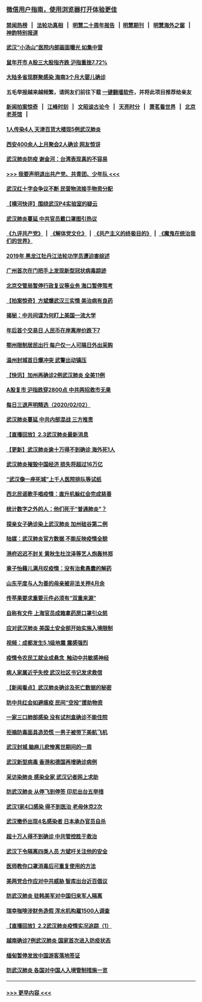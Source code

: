 ### [微信用户指南，使用浏览器打开体验更佳](https://github.com/gfw-breaker/banned-news1/blob/master/indexes/wechat-guide.md?t=0)
#### [禁闻热榜](热点新闻.md?t=0)  &nbsp;&nbsp;|&nbsp;&nbsp; [法轮功真相](https://github.com/gfw-breaker/truth/blob/master/README.md?t=0) &nbsp;&nbsp;|&nbsp;&nbsp; [明慧二十周年报告](https://github.com/gfw-breaker/mh-reports/blob/master/README.md?t=0) &nbsp;&nbsp;|&nbsp;&nbsp;[明慧期刊](https://github.com/gfw-breaker/mh-qikan) &nbsp;&nbsp;|&nbsp;&nbsp; [明慧海外之窗](https://github.com/gfw-breaker/mh-news/blob/master/README.md?t=0) &nbsp;&nbsp;|&nbsp;&nbsp; [神韵特别报道](https://github.com/gfw-breaker/mh-news/blob/master/shenyun.md?t=0)
#### [武汉“小汤山”医院内部画面曝光 如集中营](../pages/nsc413/n11841060.md?t=02032101) 
#### [鼠年开市 A股三大股指齐跌 沪指重挫7.72%](../pages/nsc413/n11840461.md?t=02032101) 
#### [大陆多省现群聚感染 海南3个月大婴儿确诊](../pages/nsc413/n11841274.md?t=02032101) 
#### 五毛举报越来越频繁，请网友们前往下载 [一键翻墙软件](https://github.com/gfw-breaker/ssr-accounts)，并将此项目推荐给亲友
#### [新闻拍案惊奇](https://github.com/gfw-breaker/banned-news1/blob/master/pages/link4.md) &nbsp;&nbsp;|&nbsp;&nbsp; [江峰时刻](https://github.com/gfw-breaker/banned-news1/blob/master/pages/link4.md) &nbsp;&nbsp;|&nbsp;&nbsp; [文昭谈古论今](https://github.com/gfw-breaker/banned-news1/blob/master/pages/link4.md) &nbsp;&nbsp;|&nbsp;&nbsp; [天亮时分](https://github.com/gfw-breaker/banned-news1/blob/master/pages/link4.md) &nbsp;&nbsp;|&nbsp;&nbsp; [萧茗看世界](https://github.com/gfw-breaker/banned-news1/blob/master/pages/link4.md) &nbsp;&nbsp;|&nbsp;&nbsp; [北京老茶馆](https://github.com/gfw-breaker/banned-news1/blob/master/pages/link4.md) &nbsp;&nbsp;|&nbsp;&nbsp; 
#### [1人传染4人 天津百货大楼现5例武汉肺炎](../pages/nsc413/n11840677.md?t=02032101) 
#### [西安400余人上月聚会2人确诊 网友惊讶](../pages/nsc413/n11841178.md?t=02032101) 
#### [武汉肺炎防疫 谢金河：台湾表现真的不容易](../pages/nsc413/n11841120.md?t=02032101) 
#### [>>> 我要声明退出共产党、共青团、少年队 <<<](https://github.com/begood0513/goodnews/blob/master/quit/letter.md) 
#### [武汉红十字会争议不断 民营物流接手物资分配](../pages/nsc413/n11840733.md?t=02032101) 
#### [【横河快评】围绕武汉P4实验室的疑云](../pages/nsc413/n11840494.md?t=02032101) 
#### [武汉肺炎蔓延 中共官员戴口罩图引热议](../pages/nsc413/n11840917.md?t=02032101) 
#### [《九评共产党》](https://github.com/begood0513/9ping.md/blob/master/README.md) &nbsp;|&nbsp; [《解体党文化》](../../../../jtdwh.md/blob/master/README.md)  &nbsp;|&nbsp; [《共产主义的终极目的》](../../../../gczydzjmd.md/blob/master/README.md) &nbsp;|&nbsp; [《魔鬼在统治我们的世界》](../../../../mgztzwmdsj.md/blob/master/README.md) 
#### [2019年 黑龙江牡丹江法轮功学员遭迫害综述](../pages/nsc413/n11839335.md?t=02032101) 
#### [广州首次在门把手上发现新型冠状病毒踪迹](../pages/nsc413/n11840613.md?t=02032101) 
#### [北京交管局暂停行政复议等业务 海口暂停驾考](../pages/nsc413/n11840528.md?t=02032101) 
#### [【拍案惊奇】方斌爆武汉三实情 美治病有良药](../pages/nsc413/n11839984.md?t=02032101) 
#### [揭秘：中共间谍为何盯上美国一流大学](../pages/nsc413/n11840270.md?t=02032101) 
#### [年后首个交易日 人民币在岸离岸价跌下7](../pages/nsc413/n11840366.md?t=02032101) 
#### [鄂州限制居民出行 每户仅一人可隔日外出采购](../pages/nsc413/n11839131.md?t=02032101) 
#### [温州封城首日爆冲突 武警出动镇压](../pages/nsc413/n11839881.md?t=02032101) 
#### [【快讯】加州再确诊2例武汉肺炎 全美11例](../pages/nsc413/n11840339.md?t=02032101) 
#### [A股复市 沪指跌穿2800点 中共两招救市无果](../pages/nsc413/n11839859.md?t=02032101) 
#### [每日三退声明精选（2020/02/02）](../pages/nsc413/n11840257.md?t=02032101) 
#### [武汉肺炎蔓延 中共内部混战 三方推责](../pages/nsc413/n11839612.md?t=02032101) 
#### [【直播回放】2.3武汉肺炎最新消息](../pages/nsc413/n11840124.md?t=02032101) 
#### [【更新】武汉肺炎逾十万得不到确诊 海外死1人](../pages/nsc413/n11801312.md?t=02032101) 
#### [武汉肺炎摧毁中国经济 损失将超过16万亿](../pages/nsc413/n11839723.md?t=02032101) 
#### [“武汉像一座死城”上千人医院排队等试纸](../pages/nsc413/n11839724.md?t=02032101) 
#### [西北民谣歌手唱疫情：直升机躲红会完成慈善](../pages/nsc413/n11839757.md?t=02032101) 
#### [统计数字之外的人：他们死于“普通肺炎”？](../pages/nsc413/n11839788.md?t=02032101) 
#### [探亲女子确诊染上武汉肺炎 加州硅谷第二例](../pages/nsc413/n11839784.md?t=02032101) 
#### [陆媒：武汉肺炎官方数据 不能反映疫情全貌](../pages/nsc413/n11839828.md?t=02032101) 
#### [港府迟迟不封关 黄秋生杜汶泽等艺人炮轰林郑](../pages/nsc413/n11839562.md?t=02032101) 
#### [章子怡藉儿满月叹疫情：没有治愈愚蠢的解药](../pages/nsc413/n11839428.md?t=02032101) 
#### [山东平度与人为善的母亲被非法关押4月余](../pages/nsc413/n11834949.md?t=02032101) 
#### [传苹果要求重要元件必须有“双重来源”](../pages/nsc413/n11839717.md?t=02032101) 
#### [自称有文件 上海官员成箱拿药房口罩引众怒](../pages/nsc413/n11839279.md?t=02032101) 
#### [应对武汉肺炎 美国土安全部开始实施入境限制](../pages/nsc413/n11839729.md?t=02032101) 
#### [视频：成都发生5.1级地震 震感强烈](../pages/nsc413/n11839732.md?t=02032101) 
#### [疫情令农民工就业成悬念  触动中共敏感神经](../pages/nsc413/n11839625.md?t=02032101) 
#### [病人家属近乎失控 武汉社区书记发求救信](../pages/nsc413/n11839621.md?t=02032101) 
#### [【新闻看点】武汉肺炎确诊及死亡数据的秘密](../pages/nsc413/n11839539.md?t=02032101) 
#### [防中共红会如避瘟疫 民间“空投”援助物资](../pages/nsc413/n11839313.md?t=02032101) 
#### [一家三口肺部感染 没有试剂盒确诊不能住院](../pages/nsc413/n11839581.md?t=02032101) 
#### [拒摘防毒面具造恐慌 一男子被带下美航飞机](../pages/nsc413/n11839455.md?t=02032101) 
#### [武汉封城 脑麻儿悲惨离世期间的一周](../pages/nsc413/n11839378.md?t=02032101) 
#### [武汉新型病毒 香港和德国再增确诊病例](../pages/nsc413/n11839381.md?t=02032101) 
#### [采访染肺炎 感染全家 武汉记者网上求助](../pages/nsc413/n11839411.md?t=02032101) 
#### [防武汉肺炎 从停飞到停签 印尼出台五举措](../pages/nsc413/n11839282.md?t=02032101) 
#### [武汉1家4口感染 得不到医治 老母休克2次](../pages/nsc413/n11839277.md?t=02032101) 
#### [武汉撤侨出现4名感染者 日本承办官员自杀](../pages/nsc413/n11839044.md?t=02032101) 
#### [超十万人得不到确诊 中共管控胜于救治](../pages/nsc413/n11838462.md?t=02032101) 
#### [武汉下令隔离四类人员 方斌吁关注他的安全](../pages/nsc413/n11838878.md?t=02032101) 
#### [医师教你口罩消毒后可重复使用的方法](../pages/nsc413/n11839225.md?t=02032101) 
#### [美两党合作应对中共威胁 智库出台近百倡议](../pages/nsc413/n11838437.md?t=02032101) 
#### [防武汉肺炎 驻韩美军对中国归来军人隔离](../pages/nsc413/n11838970.md?t=02032101) 
#### [瑞幸咖啡涉财务造假 浑水机构雇1500人调查](../pages/nsc413/n11838486.md?t=02032101) 
#### [【直播回放】2.2武汉肺炎疫情实况追踪（1）](../pages/nsc413/n11838871.md?t=02032101) 
#### [越南确诊7例武汉肺炎 国家首次进入防疫状态](../pages/nsc413/n11838860.md?t=02032101) 
#### [缅甸暂停发放中国游客落地签证](../pages/nsc413/n11838730.md?t=02032101) 
#### [防武汉肺炎 各国对中国人入境管制措施一览](../pages/nsc413/n11838726.md?t=02032101) 

----
#### [ >>> 更早内容 <<< ](../indexes/nsc413-earlier.md)
